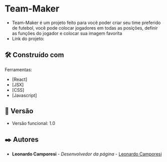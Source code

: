 # Team-Maker

* Team-Maker é um projeto feito para você poder criar seu time preferido de futebol, você pode colocar jogadores em todas as posições, definir as funções do jogador e colocar sua imagem favorita
* Link do projeto:

## 🛠️ Construído com

Ferramentas:
* [React]
* [JSX]
* [CSS]
* [Javascript]

## 📌 Versão

* Versão funcional: 1.0

## ✒️ Autores

* **Leonardo Camporesi** - *Desenvolvedor da página* - [Leonardo Camporesi]([https://github.com/linkParaPerfil](https://github.com/LeoInStorm))
